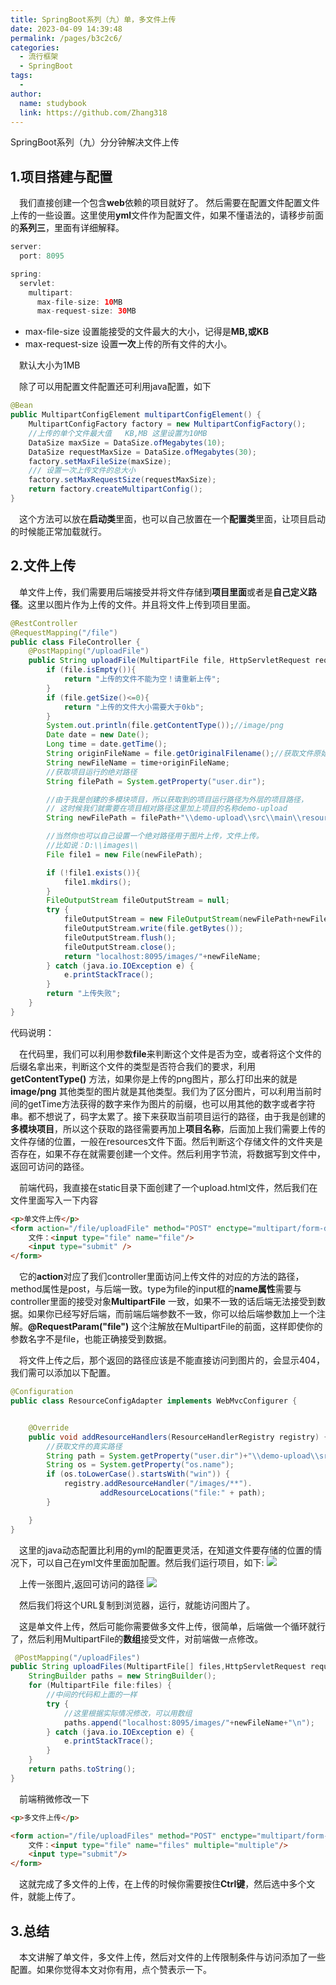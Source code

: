 ```yaml
---
title: SpringBoot系列（九）单，多文件上传
date: 2023-04-09 14:39:48
permalink: /pages/b3c2c6/
categories:
  - 流行框架
  - SpringBoot
tags:
  - 
author: 
  name: studybook
  link: https://github.com/Zhang318
---
```

SpringBoot系列（九）分分钟解决文件上传


## 1.项目搭建与配置
&emsp;我们直接创建一个包含**web**依赖的项目就好了。
然后需要在配置文件配置文件上传的一些设置。这里使用**yml**文件作为配置文件，如果不懂语法的，请移步前面的**系列三**，里面有详细解释。

```java
server:
  port: 8095

spring:
  servlet:
    multipart:
      max-file-size: 10MB
      max-request-size: 30MB
```
- max-file-size 设置能接受的文件最大的大小，记得是**MB,或KB**
- max-request-size 设置**一次**上传的所有文件的大小。

&emsp;默认大小为1MB

&emsp;除了可以用配置文件配置还可利用java配置，如下
```java
@Bean
public MultipartConfigElement multipartConfigElement() {
    MultipartConfigFactory factory = new MultipartConfigFactory();
    //上传的单个文件最大值   KB,MB 这里设置为10MB
    DataSize maxSize = DataSize.ofMegabytes(10);
    DataSize requestMaxSize = DataSize.ofMegabytes(30);
    factory.setMaxFileSize(maxSize);
    /// 设置一次上传文件的总大小
    factory.setMaxRequestSize(requestMaxSize);
    return factory.createMultipartConfig();
}
```
&emsp;这个方法可以放在**启动类**里面，也可以自己放置在一个**配置类**里面，让项目启动的时候能正常加载就行。

## 2.文件上传 ##
&emsp;单文件上传，我们需要用后端接受并将文件存储到**项目里面**或者是**自己定义路径**。这里以图片作为上传的文件。并且将文件上传到项目里面。
```java
@RestController
@RequestMapping("/file")
public class FileController {
    @PostMapping("/uploadFile")
    public String uploadFile(MultipartFile file, HttpServletRequest request)  {
        if (file.isEmpty()){
            return "上传的文件不能为空！请重新上传";
        }
        if (file.getSize()<=0){
            return "上传的文件大小需要大于0kb";
        }
        System.out.println(file.getContentType());//image/png
        Date date = new Date();
        Long time = date.getTime();
        String originFileName = file.getOriginalFilename();//获取文件原始的名称
        String newFileName = time+originFileName;
        //获取项目运行的绝对路径
        String filePath = System.getProperty("user.dir");

        //由于我是创建的多模块项目，所以获取到的项目运行路径为外层的项目路径，
        // 这时候我们就需要在项目相对路径这里加上项目的名称demo-upload
        String newFilePath = filePath+"\\demo-upload\\src\\main\\resources\\static\\images\\";

        //当然你也可以自己设置一个绝对路径用于图片上传，文件上传。
        //比如说：D:\\images\\
        File file1 = new File(newFilePath);

        if (!file1.exists()){
            file1.mkdirs();
        }
        FileOutputStream fileOutputStream = null;
        try {
            fileOutputStream = new FileOutputStream(newFilePath+newFileName);
            fileOutputStream.write(file.getBytes());
            fileOutputStream.flush();
            fileOutputStream.close();
            return "localhost:8095/images/"+newFileName;
        } catch (java.io.IOException e) {
            e.printStackTrace();
        }
        return "上传失败";
    }
}
```
代码说明：

&emsp;在代码里，我们可以利用参数**file**来判断这个文件是否为空，或者将这个文件的后缀名拿出来，判断这个文件的类型是否符合我们的要求，利用**getContentType()** 方法，如果你是上传的png图片，那么打印出来的就是**image/png**  其他类型的图片就是其他类型。我们为了区分图片，可以利用当前时间的getTime方法获得的数字来作为图片的前缀，也可以用其他的数字或者字符串。都不想说了，码字太累了。接下来获取当前项目运行的路径，由于我是创建的**多模块项目**，所以这个获取的路径需要再加上**项目名称**，后面加上我们需要上传的文件存储的位置，一般在resources文件下面。然后判断这个存储文件的文件夹是否存在，如果不存在就需要创建一个文件。然后利用字节流，将数据写到文件中，返回可访问的路径。


&emsp;前端代码，我直接在static目录下面创建了一个upload.html文件，然后我们在文件里面写入一下内容
```html
<p>单文件上传</p>
<form action="/file/uploadFile" method="POST" enctype="multipart/form-data">
    文件：<input type="file" name="file"/>
    <input type="submit" />
</form>
```
&emsp;它的**action**对应了我们controller里面访问上传文件的对应的方法的路径，method属性是post，与后端一致。type为file的input框的**name属性**需要与controller里面的接受对象**MultipartFile** 一致，如果不一致的话后端无法接受到数据。如果你已经写好后端，而前端后端参数不一致，你可以给后端参数加上一个注解。**@RequestParam("file")** 这个注解放在MultipartFile的前面，这样即使你的参数名字不是file，也能正确接受到数据。

&emsp;将文件上传之后，那个返回的路径应该是不能直接访问到图片的，会显示404，我们需可以添加以下配置。

```java
@Configuration
public class ResourceConfigAdapter implements WebMvcConfigurer {


    @Override
    public void addResourceHandlers(ResourceHandlerRegistry registry) {
        //获取文件的真实路径
        String path = System.getProperty("user.dir")+"\\demo-upload\\src\\main\\resources\\static\\images\\";
        String os = System.getProperty("os.name");
        if (os.toLowerCase().startsWith("win")) {
            registry.addResourceHandler("/images/**").
                    addResourceLocations("file:" + path);
        }

    }
}
```
&emsp;这里的java动态配置比利用的yml的配置更灵活，在知道文件要存储的位置的情况下，可以自己在yml文件里面加配置。然后我们运行项目，如下:
![](https://img2020.cnblogs.com/blog/1728419/202004/1728419-20200422214053514-78860749.png)

&emsp;上传一张图片,返回可访问的路径
![](https://img2020.cnblogs.com/blog/1728419/202004/1728419-20200422214100549-989653761.png)

&emsp;然后我们将这个URL复制到浏览器，运行，就能访问图片了。

&emsp;这是单文件上传，然后可能你需要做多文件上传，很简单，后端做一个循环就行了，然后利用MultipartFile的**数组**接受文件，对前端做一点修改。

```java
 @PostMapping("/uploadFiles")
public String uploadFiles(MultipartFile[] files,HttpServletRequest request) {
    StringBuilder paths = new StringBuilder();
    for (MultipartFile file:files) {
        //中间的代码和上面的一样
        try {
            //这里根据实际情况修改，可以用数组
            paths.append("localhost:8095/images/"+newFileName+"\n");
        } catch (java.io.IOException e) {
            e.printStackTrace();
        }
    }
    return paths.toString();
}
```

&emsp;前端稍微修改一下
```html
<p>多文件上传</p>

<form action="/file/uploadFiles" method="POST" enctype="multipart/form-data">
    文件：<input type="file" name="files" multiple="multiple"/>
    <input type="submit"/>
</form>
```

&emsp;这就完成了多文件的上传，在上传的时候你需要按住**Ctrl键**，然后选中多个文件，就能上传了。

## 3.总结 ##

&emsp;本文讲解了单文件，多文件上传，然后对文件的上传限制条件与访问添加了一些配置。如果你觉得本文对你有用，点个赞表示一下。

